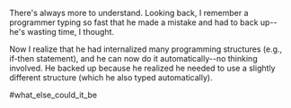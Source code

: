 There's always more to understand. Looking back, I remember a programmer typing so fast that he made a mistake and had to back up--he's wasting time, I thought.

Now I realize that he had internalized many programming structures (e.g., if-then statement), and he can now do it automatically--no thinking involved. He backed up because he realized he needed to use a slightly different structure (which he also typed automatically).

#what_else_could_it_be
